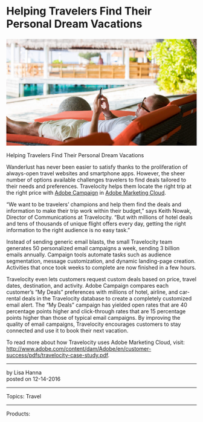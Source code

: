 # Helping Travelers Find Their Personal Dream Vacations

### 

![](helping-travelers-find-personal-dream-vacations/Image-Helping-each-traveler-find-a-personal-dream-vacation-e1481591290520-1800x0-c-default.jpeg)

Helping Travelers Find Their Personal Dream Vacations

Wanderlust has never been easier to satisfy thanks to the proliferation of always-open travel websites and smartphone apps. However, the sheer number of options available challenges travelers to find deals tailored to their needs and preferences. Travelocity helps them locate the right trip at the right price with [Adobe Campaign](http://www.adobe.com/marketing-cloud/campaign-management.html) in [Adobe Marketing Cloud](http://www.adobe.com/marketing-cloud.html).

“We want to be travelers’ champions and help them find the deals and information to make their trip work within their budget,” says Keith Nowak, Director of Communications at Travelocity. “But with millions of hotel deals and tens of thousands of unique flight offers every day, getting the right information to the right audience is no easy task.”

Instead of sending generic email blasts, the small Travelocity team generates 50 personalized email campaigns a week, sending 3 billion emails annually. Campaign tools automate tasks such as audience segmentation, message customization, and dynamic landing-page creation. Activities that once took weeks to complete are now finished in a few hours.

Travelocity even lets customers request custom deals based on price, travel dates, destination, and activity. Adobe Campaign compares each customer’s “My Deals” preferences with millions of hotel, airline, and car-rental deals in the Travelocity database to create a completely customized email alert. The “My Deals” campaign has yielded open rates that are 40 percentage points higher and click-through rates that are 15 percentage points higher than those of typical email campaigns. By improving the quality of email campaigns, Travelocity encourages customers to stay connected and use it to book their next vacation.

To read more about how Travelocity uses Adobe Marketing Cloud, visit: <http://www.adobe.com/content/dam/Adobe/en/customer-success/pdfs/travelocity-case-study.pdf>.

---

by Lisa Hanna  
posted on 12-14-2016

---

Topics: Travel

---

Products:
